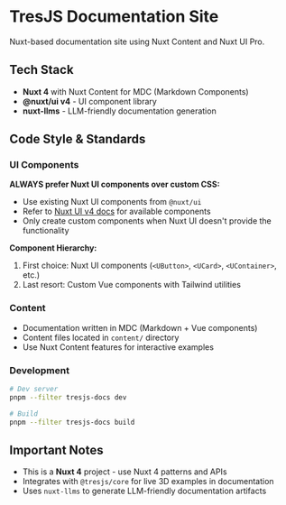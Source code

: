 # TresJS Documentation Site

Nuxt-based documentation site using Nuxt Content and Nuxt UI Pro.

## Tech Stack

- **Nuxt 4** with Nuxt Content for MDC (Markdown Components)
- **@nuxt/ui v4** - UI component library
- **nuxt-llms** - LLM-friendly documentation generation

## Code Style & Standards

### UI Components

**ALWAYS prefer Nuxt UI components over custom CSS:**
- Use existing Nuxt UI components from `@nuxt/ui`
- Refer to [Nuxt UI v4 docs](https://ui.nuxt.com) for available components
- Only create custom components when Nuxt UI doesn't provide the functionality

**Component Hierarchy:**
1. First choice: Nuxt UI components (`<UButton>`, `<UCard>`, `<UContainer>`, etc.)
2. Last resort: Custom Vue components with Tailwind utilities

### Content

- Documentation written in MDC (Markdown + Vue components)
- Content files located in `content/` directory
- Use Nuxt Content features for interactive examples

### Development

```bash
# Dev server
pnpm --filter tresjs-docs dev

# Build
pnpm --filter tresjs-docs build
```

## Important Notes

- This is a **Nuxt 4** project - use Nuxt 4 patterns and APIs
- Integrates with `@tresjs/core` for live 3D examples in documentation
- Uses `nuxt-llms` to generate LLM-friendly documentation artifacts
